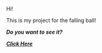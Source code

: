 Hi!

This is my project for the falling ball!

**_Do you want to see it?_**

[**_Click Here_**](https://akkified.github.io/coursera-test/site/Games/FallGame/index.html)
